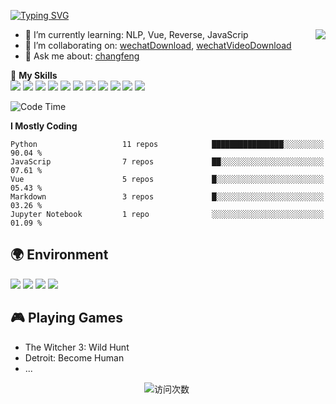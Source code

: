 [![Typing SVG](https://readme-typing-svg.herokuapp.com?size=25&duration=2500&color=8C43EA&vCenter=true&width=200&height=40&lines=Hi+there+%F0%9F%91%8B%F0%9F%8F%BB;I'm+changfeng)](https://git.io/typing-svg)

<a href="#">
  <img align="right" src="https://github-readme-stats.vercel.app/api?username=qiye45&count_private=true&show_icons=true&hide=contribs&bg_color=15,f2f7fd,E0EAFC" />
</a>

- 🌱 I’m currently learning: NLP, Vue, Reverse, JavaScrip
- 👯 I’m collaborating on: [wechatDownload](https://github.com/qiye45/wechatDownload), [wechatVideoDownload](https://github.com/qiye45/wechatVideoDownload)
- 💬 Ask me about: [changfeng](https://t.me/changfengbox)

🌟 **My Skills**  
![](https://img.shields.io/badge/-Python-3e74a2?style=flat-square&logo=Python&logoColor=fff)
![](https://img.shields.io/badge/-JavaScript-3178C6?style=flat-square&logo=JavaScript&logoColor=fff)
![](https://img.shields.io/badge/-Vue-4fc08d?style=flat-square&logo=Vue.js&logoColor=fff)
![](https://img.shields.io/badge/-React-2d98ce?style=flat-square&logo=React&logoColor=fff)
![](https://img.shields.io/badge/-FastAPI-009688?style=flat-square&logo=FastAPI&logoColor=fff)
![](https://img.shields.io/badge/-Linux-fcc624?style=flat-square&logo=Linux&logoColor=fff)
![](https://img.shields.io/badge/-Docker-2496ED?style=flat-square&logo=Docker&logoColor=fff)
![](https://img.shields.io/badge/-GitHub%20Actions-2088FF?style=flat-square&logo=GitHubActions&logoColor=fff)
![](https://img.shields.io/badge/-PostgreSQL-4169E1?style=flat-square&logo=PostgreSQL&logoColor=fff)
![](https://img.shields.io/badge/-Redis-DC382D?style=flat-square&logo=Redis&logoColor=fff)
![](https://img.shields.io/badge/-MongoDB-47A248?style=flat-square&logo=MongoDB&logoColor=fff)

<!--START_SECTION:waka-->
![Code Time](http://img.shields.io/badge/Code%20Time-5%2C836%20hrs%2027%20mins-blue)


**I Mostly Coding** 
```text
Python                   11 repos            ████████████████░░░░░░░░░   90.04 % 
JavaScrip                7 repos             ██░░░░░░░░░░░░░░░░░░░░░░░   07.61 % 
Vue                      5 repos             █░░░░░░░░░░░░░░░░░░░░░░░░   05.43 % 
Markdown                 3 repos             █░░░░░░░░░░░░░░░░░░░░░░░░   03.26 % 
Jupyter Notebook         1 repo              ░░░░░░░░░░░░░░░░░░░░░░░░░   01.09 % 
```

## 🌍 **Environment**

![](https://img.shields.io/badge/Windows11-0078d6?style=flat-square&logo=windows&logoColor=fff)
![](https://img.shields.io/badge/Ubuntu-E95420?style=flat-square&logo=ubuntu&logoColor=white)
![](https://img.shields.io/badge/PyCharm-4fc08d?style=flat-square&logo=pycharm&logoColor=fff)
![](https://img.shields.io/badge/Clion-05ABD0?style=flat-square&logo=clion&logoColor=fff)


## 🎮 Playing **Games**

- The Witcher 3: Wild Hunt
- Detroit: Become Human
- ...



<p align="center">
  <img  src="https://count.getloli.com/get/@changfeng?theme=rule34" alt="访问次数">

  <img  src="https://github-readme-stats.vercel.app/api/top-langs/?username=qiye45&layout=compact" alt="">
</p>
